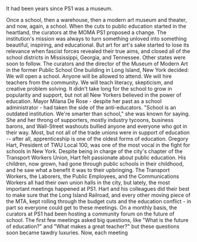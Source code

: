 It had been years since PS1 was a museum. 

Once a school, then a warehouse, then a modern art museum and theater, and now, again, a school. 
When the cuts to public education started in the heartland, the curators at the MOMA PS1 proposed a change. The institution's mission was always to turn something unloved into something beautiful, inspiring, and educational. But art for art's sake started to lose its relevance when fascist forces revealed their true aims, and closed all of the school districts in Mississippi, Georgia, and Tennessee. Other states were soon to follow. The curators and the director of the Museum of Modern Art in the former Public School One building in Long Island, New York decided: We will open a school. Anyone will be allowed to attend. We will hire teachers from the community. We will teach literacy, skepticism, and creative problem solving. 
It didn't take long for the school to grow in popularity and support, but not all New Yorkers believed in the power of education. Mayor Milana De Rose - despite her past as a school administrator - had taken the side of the anti-educators. "School is an outdated institution. We're smarter than school," she was known for saying. She and her throng of supporters, mostly industry tycoons, business barons, and Wall-Street washouts bullied anyone and everyone who got in their way. 
Most, but not all of the trade unions were in support of education -- after all, apprenticeship is one of the oldest forms of education. Gregory Hart, President of TWU Local 100, was one of the most vocal in the fight for schools in New York. Despite being in charge of the city's chapter of the Transport Workers Union, Hart felt passionate about public education. His children, now grown, had gone through public schools in their childhood, and he saw what a benefit it was to their upbringing. 
The Transport Workers, the Laborers, the Public Employees, and the Communications Workers all had their own union halls in the city, but lately, the most important meetings happened at PS1. Hart and his colleagues did their best to make sure that the Long Island Railroad, and every other moving piece of the MTA, kept rolling through the budget cuts and the education conflict - in part so everyone could get to these meetings. On a monthly basis, the curators at PS1 had been hosting a community forum on the future of school. The first few meetings asked big questions, like "What is the future of education?" and "What makes a great teacher?" but these questions soon became tawdry luxuries. Now, each meeting

